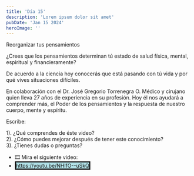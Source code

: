 ```yaml
---
title: 'Día 15'
description: 'Lorem ipsum dolor sit amet'
pubDate: 'Jan 15 2024'
heroImage: ''
---
```


Reorganizar tus pensamientos

¿Crees que los pensamientos determinan tú estado de salud física, mental, espiritual y financieramente?

De acuerdo a la ciencia hoy conocerás que está pasando con tú vida y por qué vives situaciones difíciles.

En colaboración con el Dr. José Gregorio Torrenegra O. Médico y cirujano quien lleva 27 años de experiencia en su profesión. Hoy él nos ayudará a comprender más, el Poder de los pensamientos y la respuesta de nuestro cuerpo, mente y espíritu.

Escribe:

1). ¿Qué comprendes de éste video?  
2). ¿Cómo puedes mejorar después de tener este conocimiento?  
3). ¿Tienes dudas o preguntas?

- 🎞 Mira el siguiente video: 
- <span style="background:#B0E0E6; border:solid">https://youtu.be/NHlfO--uSkQ</span>
